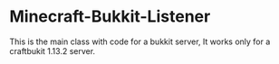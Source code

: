 # Minecraft-Bukkit-Listener
This is the main class with code for a bukkit server, It works only for a craftbukit 1.13.2 server.
